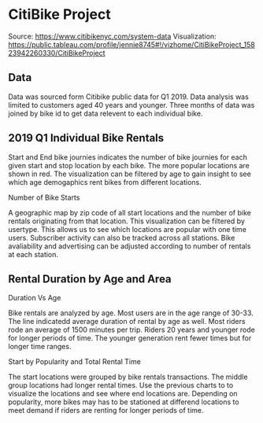 # CitiBike Project

Source: https://www.citibikenyc.com/system-data 
Visualization: https://public.tableau.com/profile/jennie8745#!/vizhome/CitiBikeProject_15823942260330/CitiBikeProject

## Data

Data was sourced form Citibike public data for Q1 2019. Data analysis was limited to customers aged 40 years and younger. Three months of  data was joined by bike id to get data relevent to each individual bike. 

## 2019 Q1 Individual Bike Rentals

Start and End bike journies indicates the number of bike journies for each given start and stop location by each bike. The more popular locations are shown in red. The visualization can be filtered by age to gain insight to see which age demogaphics rent bikes from different locations. 

Number of Bike Starts

A geographic map by zip code of all start locations and the number of bike rentals originating from that location. This visualization can be filtered by usertype. This allows us to see which locations are popular with one time users. Subscriber activity can also be tracked across all stations. Bike avaliability and advertising can be adjusted according to number of rentals at each station. 

## Rental Duration by Age and Area

Duration Vs Age

Bike rentals are analyzed by age. Most users are in the age range of 30-33. The line indicatedd average duration of rental by age as well. Most riders rode an average of 1500 minutes per trip. Riders 20 years and younger rode for longer periods of time. The younger generation rent fewer times but for longer time ranges. 

Start by Popularity and Total Rental Time 

The start locations were grouped by bike rentals transactions. The middle group locations had longer rental times. Use the previous charts to to visualize the locations and see where end locations are. Depending on popularity, more bikes may has to be stationed at differend locations to meet demand if riders are renting for longer periods of time. 

